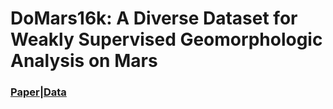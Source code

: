 # DoMars16k: A Diverse Dataset for Weakly Supervised Geomorphologic Analysis on Mars

### [Paper](https://www.google.com "Paper")|[Data](https://www.google.com "Paper")

